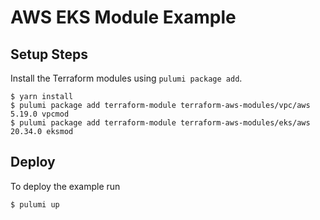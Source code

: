 # AWS EKS Module Example

## Setup Steps

Install the Terraform modules using `pulumi package add`.

```console
$ yarn install
$ pulumi package add terraform-module terraform-aws-modules/vpc/aws 5.19.0 vpcmod
$ pulumi package add terraform-module terraform-aws-modules/eks/aws 20.34.0 eksmod
```

## Deploy

To deploy the example run

```console
$ pulumi up
```
